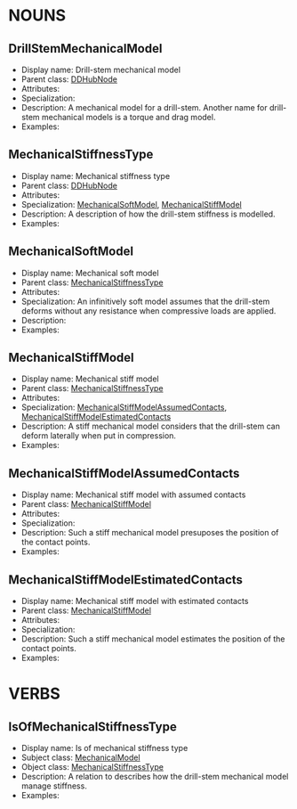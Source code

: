 # NOUNS
## DrillStemMechanicalModel <!-- NOUN -->
- Display name: Drill-stem mechanical model
- Parent class: [DDHubNode](./DrillingDataSemantics.md#DDHubNode-)
- Attributes:
- Specialization: 
- Description: A mechanical model for a drill-stem. Another name for drill-stem mechanical models is a torque and drag model.
- Examples:
## MechanicalStiffnessType <!-- NOUN -->
- Display name: Mechanical stiffness type
- Parent class: [DDHubNode](./DrillingDataSemantics.md#DDHubNode-)
- Attributes:
- Specialization: [MechanicalSoftModel](./MechanicalModel.md#MechanicalSoftModel-), [MechanicalStiffModel](./MechanicalModel.md#MechanicalStiffModel-)
- Description: A description of how the drill-stem stiffness is modelled.
- Examples:
## MechanicalSoftModel <!-- NOUN -->
- Display name: Mechanical soft model
- Parent class: [MechanicalStiffnessType](./MechanicalModel.md#MechanicalModelType-)
- Attributes:
- Specialization: An infinitively soft model assumes that the drill-stem deforms without any resistance when compressive loads are applied.
- Description: 
- Examples:
## MechanicalStiffModel <!-- NOUN -->
- Display name: Mechanical stiff model
- Parent class: [MechanicalStiffnessType](./MechanicalModel.md#MechanicalModelType-)
- Attributes:
- Specialization: [MechanicalStiffModelAssumedContacts](./MechanicalModel.md#MechanicalStiffModelAssumedContacts-), [MechanicalStiffModelEstimatedContacts](./MechanicalModel.md#MechanicalStiffModelEstimatedContacts-)
- Description: A stiff mechanical model considers that the drill-stem can deform laterally when put in compression.
- Examples:
## MechanicalStiffModelAssumedContacts<!-- NOUN -->
- Display name: Mechanical stiff model with assumed contacts
- Parent class: [MechanicalStiffModel](./MechanicalModel.md#MechanicalStiffModel-)
- Attributes:
- Specialization:
- Description: Such a stiff mechanical model presuposes the position of the contact points.
- Examples:
## MechanicalStiffModelEstimatedContacts<!-- NOUN -->
- Display name: Mechanical stiff model with estimated contacts
- Parent class: [MechanicalStiffModel](./MechanicalModel.md#MechanicalStiffModel-)
- Attributes:
- Specialization:
- Description: Such a stiff mechanical model estimates the position of the contact points.
- Examples:


# VERBS
## IsOfMechanicalStiffnessType <!-- VERB -->
- Display name: Is of mechanical stiffness type
- Subject class: [MechanicalModel](./MechanicalModel.md#MechanicalModel-)
- Object class: [MechanicalStiffnessType](./MechanicalModel.md#MechanicalStiffModel-)
- Description: A relation to describes how the drill-stem mechanical model manage stiffness.
- Examples: 

